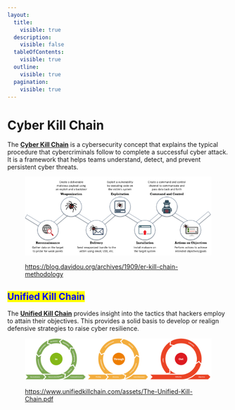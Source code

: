 ```yaml
---
layout:
  title:
    visible: true
  description:
    visible: false
  tableOfContents:
    visible: true
  outline:
    visible: true
  pagination:
    visible: true
---
```


# Cyber Kill Chain

The [**Cyber Kill Chain**](https://www.lockheedmartin.com/en-us/capabilities/cyber/cyber-kill-chain.html) is a cybersecurity concept that explains the typical procedure that cybercriminals follow to complete a successful cyber attack. It is a framework that helps teams understand, detect, and prevent persistent cyber threats.

<figure><img src="../../.gitbook/assets/image (15) (1) (1).png" alt=""><figcaption><p><a href="https://blog.davidou.org/archives/1909/er-kill-chain-methodology">https://blog.davidou.org/archives/1909/er-kill-chain-methodology</a></p></figcaption></figure>

## <mark style="color:blue;">Unified Kill Chain</mark> <a href="#pillar_content_1" id="pillar_content_1"></a>

The [**Unified Kill Chain**](https://www.unifiedkillchain.com/) provides insight into the tactics that hackers employ to attain their objectives. This provides a solid basis to develop or realign defensive strategies to raise cyber resilience.

<figure><img src="../../.gitbook/assets/image (6) (1) (1).png" alt=""><figcaption><p><a href="https://www.unifiedkillchain.com/assets/The-Unified-Kill-Chain.pdf">https://www.unifiedkillchain.com/assets/The-Unified-Kill-Chain.pdf</a></p></figcaption></figure>
